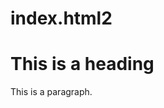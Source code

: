 # index.html2
<!DOCTYPE html>
<html>
<title>HTML Tutorial</title>
<body>

<h1>This is a heading</h1>
<p>This is a paragraph.</p>

</body>
</html>
